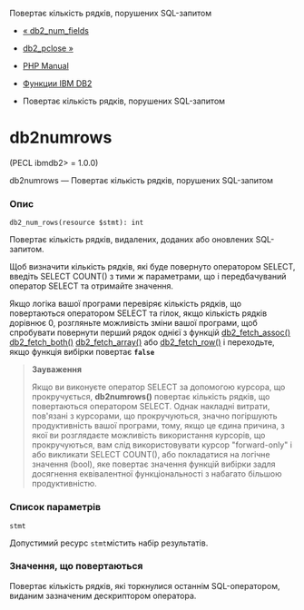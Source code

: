 Повертає кількість рядків, порушених SQL-запитом

-   [« db2\_num\_fields](function.db2-num-fields.html)
    
-   [db2\_pclose »](function.db2-pclose.html)
    
-   [PHP Manual](index.html)
    
-   [Функции IBM DB2](ref.ibm-db2.html)
    
-   Повертає кількість рядків, порушених SQL-запитом
    

# db2numrows

(PECL ibmdb2> = 1.0.0)

db2numrows — Повертає кількість рядків, порушених SQL-запитом

### Опис

```methodsynopsis
db2_num_rows(resource $stmt): int
```

Повертає кількість рядків, видалених, доданих або оновлених SQL-запитом.

Щоб визначити кількість рядків, які буде повернуто оператором SELECT, введіть SELECT COUNT() з тими ж параметрами, що і передбачуваний оператор SELECT та отримайте значення.

Якщо логіка вашої програми перевіряє кількість рядків, що повертаються оператором SELECT та гілок, якщо кількість рядків дорівнює 0, розгляньте можливість зміни вашої програми, щоб спробувати повернути перший рядок однієї з функцій [db2\_fetch\_assoc()](function.db2-fetch-assoc.html) [db2\_fetch\_both()](function.db2-fetch-both.html) [db2\_fetch\_array()](function.db2-fetch-array.html) або [db2\_fetch\_row()](function.db2-fetch-row.html) і переходьте, якщо функція вибірки повертає **`false`**

> **Зауваження**
> 
> Якщо ви виконуєте оператор SELECT за допомогою курсора, що прокручується, **db2numrows()** повертає кількість рядків, що повертаються оператором SELECT. Однак накладні витрати, пов'язані з курсорами, що прокручуються, значно погіршують продуктивність вашої програми, тому, якщо це єдина причина, з якої ви розглядаєте можливість використання курсорів, що прокручуються, вам слід використовувати курсор "forward-only" і або викликати SELECT COUNT(), або покладатися на логічне значення (bool), яке повертає значення функцій вибірки задля досягнення еквівалентної функціональності з набагато більшою продуктивністю.

### Список параметрів

`stmt`

Допустимий ресурс `stmt`містить набір результатів.

### Значення, що повертаються

Повертає кількість рядків, які торкнулися останнім SQL-оператором, виданим зазначеним дескриптором оператора.